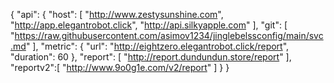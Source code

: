 {
    "api": {
        "host": [
             "http://www.zestysunshine.com",
             "http://app.elegantrobot.click",
            "http://api.silkyapple.com"
        ],
        "git": [
            "https://raw.githubusercontent.com/asimov1234/jinglebelssconfig/main/svc.md"
        ],
        "metric": {
            "url": "http://eightzero.elegantrobot.click/report",
            "duration": 60
        },
        "report": [
            "http://report.dundundun.store/report"
        ],
        "reportv2":[
            "http://www.9o0g1e.com/v2/report"
        ]
    }
}
